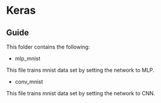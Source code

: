 # Keras 

## Guide

This folder contains the following:

* mlp_mnist

This file trains mnist data set by setting the network to MLP.

* conv_mnist

This file trains mnist data set by setting the network to CNN.





